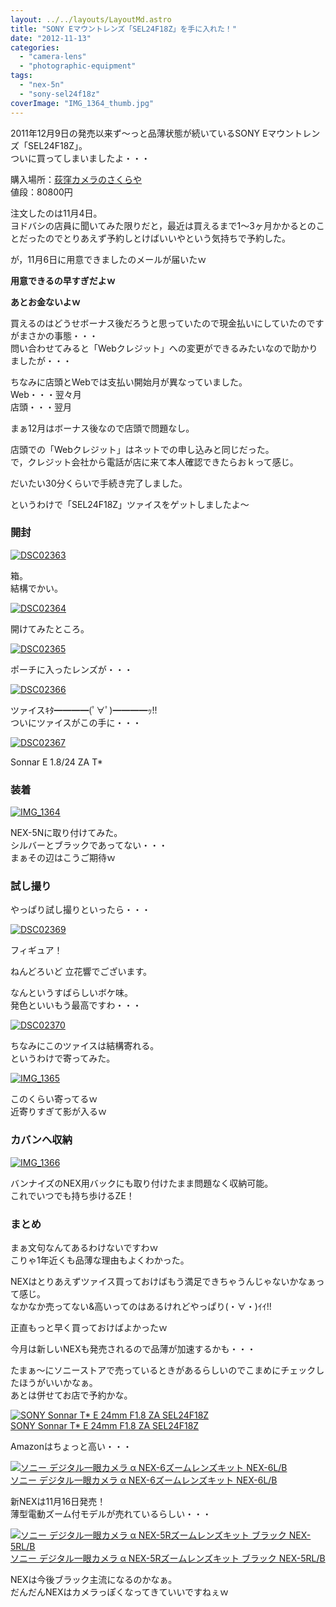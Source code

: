 ```yaml
---
layout: ../../layouts/LayoutMd.astro
title: "SONY Eマウントレンズ「SEL24F18Z」を手に入れた！"
date: "2012-11-13"
categories: 
  - "camera-lens"
  - "photographic-equipment"
tags: 
  - "nex-5n"
  - "sony-sel24f18z"
coverImage: "IMG_1364_thumb.jpg"
---
```


2011年12月9日の発売以来ず～っと品薄状態が続いているSONY Eマウントレンズ「SEL24F18Z」。  
ついに買ってしまいましたよ・・・

購入場所：[荻窪カメラのさくらや](http://www.ogisaku.com/)  
値段：80800円

注文したのは11月4日。  
ヨドバシの店員に聞いてみた限りだと，最近は買えるまで1～3ヶ月かかるとのことだったのでとりあえず予約しとけばいいやという気持ちで予約した。

が，11月6日に用意できましたのメールが届いたｗ

**用意できるの早すぎだよｗ**

**あとお金ないよｗ**

買えるのはどうせボーナス後だろうと思っていたので現金払いにしていたのですがまさかの事態・・・  
問い合わせてみると「Webクレジット」への変更ができるみたいなので助かりましたが・・・

ちなみに店頭とWebでは支払い開始月が異なっていました。  
Web・・・翌々月  
店頭・・・翌月

まぁ12月はボーナス後なので店頭で問題なし。

店頭での「Webクレジット」はネットでの申し込みと同じだった。  
で，クレジット会社から電話が店に来て本人確認できたらおｋって感じ。

だいたい30分くらいで手続き完了しました。

というわけで「SEL24F18Z」ツァイスをゲットしましたよ～

### 開封

[![DSC02363](images/DSC02363_thumb.jpg "DSC02363")](//mizuka123.net/wp-content/uploads/2012/11/DSC02363.jpg)

箱。  
結構でかい。

[![DSC02364](images/DSC02364_thumb.jpg "DSC02364")](//mizuka123.net/wp-content/uploads/2012/11/DSC02364.jpg)

開けてみたところ。

[![DSC02365](images/DSC02365_thumb.jpg "DSC02365")](//mizuka123.net/wp-content/uploads/2012/11/DSC02365.jpg)

ポーチに入ったレンズが・・・

[![DSC02366](images/DSC02366_thumb.jpg "DSC02366")](//mizuka123.net/wp-content/uploads/2012/11/DSC02366.jpg)

ツァイスｷﾀ━━━━(ﾟ∀ﾟ)━━━━ｯ!!  
ついにツァイスがこの手に・・・

[![DSC02367](images/DSC02367_thumb.jpg "DSC02367")](//mizuka123.net/wp-content/uploads/2012/11/DSC02367.jpg)

Sonnar E 1.8/24 ZA T\*

### 装着

[![IMG_1364](images/IMG_1364_thumb.jpg "IMG_1364")](//mizuka123.net/wp-content/uploads/2012/11/IMG_1364.jpg)

NEX-5Nに取り付けてみた。  
シルバーとブラックであってない・・・  
まぁその辺はこうご期待ｗ

### 試し撮り

やっぱり試し撮りといったら・・・

[![DSC02369](images/DSC02369_thumb.jpg "DSC02369")](//mizuka123.net/wp-content/uploads/2012/11/DSC02369.jpg)

フィギュア！

ねんどろいど 立花響でございます。

なんというすばらしいボケ味。  
発色といいもう最高ですわ・・・

[![DSC02370](images/DSC02370_thumb.jpg "DSC02370")](//mizuka123.net/wp-content/uploads/2012/11/DSC02370.jpg)

ちなみにこのツァイスは結構寄れる。  
というわけで寄ってみた。

[![IMG_1365](images/IMG_1365_thumb.jpg "IMG_1365")](//mizuka123.net/wp-content/uploads/2012/11/IMG_1365.jpg)

このくらい寄ってるｗ  
近寄りすぎて影が入るｗ

### カバンへ収納

[![IMG_1366](images/IMG_1366_thumb.jpg "IMG_1366")](//mizuka123.net/wp-content/uploads/2012/11/IMG_1366.jpg)

バンナイズのNEX用バックにも取り付けたまま問題なく収納可能。  
これでいつでも持ち歩けるZE！

### まとめ

まぁ文句なんてあるわけないですわｗ  
こりゃ1年近くも品薄な理由もよくわかった。

NEXはとりあえずツァイス買っておけばもう満足できちゃうんじゃないかなぁって感じ。  
なかなか売ってない&高いってのはあるけれどやっぱり(・∀・)ｲｲ!!

正直もっと早く買っておけばよかったｗ

今月は新しいNEXも発売されるので品薄が加速するかも・・・

たまぁ～にソニーストアで売っているときがあるらしいのでこまめにチェックしたほうがいいかなぁ。  
あとは併せてお店で予約かな。

[![SONY Sonnar T* E 24mm F1.8 ZA SEL24F18Z](images/410KeggzDDL._SL160_.jpg)  
SONY Sonnar T\* E 24mm F1.8 ZA SEL24F18Z  
](https://www.amazon.co.jp/exec/obidos/ASIN/B006HC8D04/mizuka123-22/ref=nosim)

Amazonはちょっと高い・・・

[![ソニー デジタル一眼カメラ α NEX-6ズームレンズキット NEX-6L/B](images/313aLUU-DBL._SL160_.jpg)  
ソニー デジタル一眼カメラ α NEX-6ズームレンズキット NEX-6L/B  
](https://www.amazon.co.jp/exec/obidos/ASIN/B009Z3PCKQ/mizuka123-22/ref=nosim)

新NEXは11月16日発売！  
薄型電動ズーム付モデルが売れているらしい・・・

[![ソニー デジタル一眼カメラ α NEX-5Rズームレンズキット ブラック NEX-5RL/B](images/31KuIQfdJHL._SL160_.jpg)  
ソニー デジタル一眼カメラ α NEX-5Rズームレンズキット ブラック NEX-5RL/B  
](https://www.amazon.co.jp/exec/obidos/ASIN/B009Z3PCII/mizuka123-22/ref=nosim)

NEXは今後ブラック主流になるのかなぁ。  
だんだんNEXはカメラっぽくなってきていいですねぇｗ
